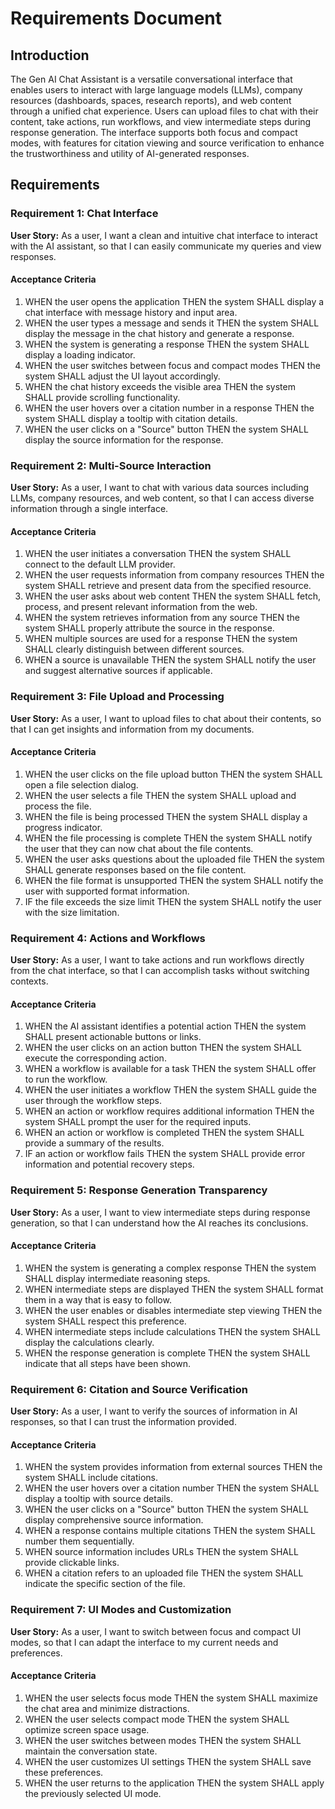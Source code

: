# Requirements Document

## Introduction

The Gen AI Chat Assistant is a versatile conversational interface that enables users to interact with large language models (LLMs), company resources (dashboards, spaces, research reports), and web content through a unified chat experience. Users can upload files to chat with their content, take actions, run workflows, and view intermediate steps during response generation. The interface supports both focus and compact modes, with features for citation viewing and source verification to enhance the trustworthiness and utility of AI-generated responses.

## Requirements

### Requirement 1: Chat Interface

**User Story:** As a user, I want a clean and intuitive chat interface to interact with the AI assistant, so that I can easily communicate my queries and view responses.

#### Acceptance Criteria

1. WHEN the user opens the application THEN the system SHALL display a chat interface with message history and input area.
2. WHEN the user types a message and sends it THEN the system SHALL display the message in the chat history and generate a response.
3. WHEN the system is generating a response THEN the system SHALL display a loading indicator.
4. WHEN the user switches between focus and compact modes THEN the system SHALL adjust the UI layout accordingly.
5. WHEN the chat history exceeds the visible area THEN the system SHALL provide scrolling functionality.
6. WHEN the user hovers over a citation number in a response THEN the system SHALL display a tooltip with citation details.
7. WHEN the user clicks on a "Source" button THEN the system SHALL display the source information for the response.

### Requirement 2: Multi-Source Interaction

**User Story:** As a user, I want to chat with various data sources including LLMs, company resources, and web content, so that I can access diverse information through a single interface.

#### Acceptance Criteria

1. WHEN the user initiates a conversation THEN the system SHALL connect to the default LLM provider.
2. WHEN the user requests information from company resources THEN the system SHALL retrieve and present data from the specified resource.
3. WHEN the user asks about web content THEN the system SHALL fetch, process, and present relevant information from the web.
4. WHEN the system retrieves information from any source THEN the system SHALL properly attribute the source in the response.
5. WHEN multiple sources are used for a response THEN the system SHALL clearly distinguish between different sources.
6. WHEN a source is unavailable THEN the system SHALL notify the user and suggest alternative sources if applicable.

### Requirement 3: File Upload and Processing

**User Story:** As a user, I want to upload files to chat about their contents, so that I can get insights and information from my documents.

#### Acceptance Criteria

1. WHEN the user clicks on the file upload button THEN the system SHALL open a file selection dialog.
2. WHEN the user selects a file THEN the system SHALL upload and process the file.
3. WHEN the file is being processed THEN the system SHALL display a progress indicator.
4. WHEN the file processing is complete THEN the system SHALL notify the user that they can now chat about the file contents.
5. WHEN the user asks questions about the uploaded file THEN the system SHALL generate responses based on the file content.
6. WHEN the file format is unsupported THEN the system SHALL notify the user with supported format information.
7. IF the file exceeds the size limit THEN the system SHALL notify the user with the size limitation.

### Requirement 4: Actions and Workflows

**User Story:** As a user, I want to take actions and run workflows directly from the chat interface, so that I can accomplish tasks without switching contexts.

#### Acceptance Criteria

1. WHEN the AI assistant identifies a potential action THEN the system SHALL present actionable buttons or links.
2. WHEN the user clicks on an action button THEN the system SHALL execute the corresponding action.
3. WHEN a workflow is available for a task THEN the system SHALL offer to run the workflow.
4. WHEN the user initiates a workflow THEN the system SHALL guide the user through the workflow steps.
5. WHEN an action or workflow requires additional information THEN the system SHALL prompt the user for the required inputs.
6. WHEN an action or workflow is completed THEN the system SHALL provide a summary of the results.
7. IF an action or workflow fails THEN the system SHALL provide error information and potential recovery steps.

### Requirement 5: Response Generation Transparency

**User Story:** As a user, I want to view intermediate steps during response generation, so that I can understand how the AI reaches its conclusions.

#### Acceptance Criteria

1. WHEN the system is generating a complex response THEN the system SHALL display intermediate reasoning steps.
2. WHEN intermediate steps are displayed THEN the system SHALL format them in a way that is easy to follow.
3. WHEN the user enables or disables intermediate step viewing THEN the system SHALL respect this preference.
4. WHEN intermediate steps include calculations THEN the system SHALL display the calculations clearly.
5. WHEN the response generation is complete THEN the system SHALL indicate that all steps have been shown.

### Requirement 6: Citation and Source Verification

**User Story:** As a user, I want to verify the sources of information in AI responses, so that I can trust the information provided.

#### Acceptance Criteria

1. WHEN the system provides information from external sources THEN the system SHALL include citations.
2. WHEN the user hovers over a citation number THEN the system SHALL display a tooltip with source details.
3. WHEN the user clicks on a "Source" button THEN the system SHALL display comprehensive source information.
4. WHEN a response contains multiple citations THEN the system SHALL number them sequentially.
5. WHEN source information includes URLs THEN the system SHALL provide clickable links.
6. WHEN a citation refers to an uploaded file THEN the system SHALL indicate the specific section of the file.

### Requirement 7: UI Modes and Customization

**User Story:** As a user, I want to switch between focus and compact UI modes, so that I can adapt the interface to my current needs and preferences.

#### Acceptance Criteria

1. WHEN the user selects focus mode THEN the system SHALL maximize the chat area and minimize distractions.
2. WHEN the user selects compact mode THEN the system SHALL optimize screen space usage.
3. WHEN the user switches between modes THEN the system SHALL maintain the conversation state.
4. WHEN the user customizes UI settings THEN the system SHALL save these preferences.
5. WHEN the user returns to the application THEN the system SHALL apply the previously selected UI mode.